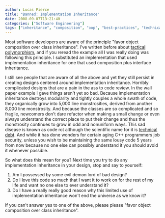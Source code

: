 ```yaml
---
author: Lucas Pierce
title: "Banned: Implementation Inheritance"
date: 2008-09-07T13:21:40
categories: ["Software Engineering"]
tags: ["inheritance", "composition", "oop", "best-practices", "technical-debt"]
---
```


Most software developers are aware of the principle "favor object composition over class inheritance". I've written before about [tactical polymorphism](/posts/tactical-polymo/), and if you reread the example all I was really doing was following this principle. I substituted an implementation that used implementation inheritance for one that used composition plus interface inheritance.

I still see people that are aware of all the above and yet they still persist in creating designs centered around implementation inheritance. Horribly complicated designs that are a pain in the ass to code review. In the wall paper example I gave things aren't yet so bad. Because implementation inheritance destroys modularity and tightly couples a whole swath of code, they organically grow into 5,000 line monstrosities, derived from another 8,000 line monstrosity. And because the classes are so complicated and so fragile, newcomers don't dare refactor when making a small change or even always understand the correct place to put their change and thus the monstrosity continues to grow in odd and nonuniform ways. This sad disease is known as code rot although the scientific name for it is [technical debt](http://en.wikipedia.org/wiki/Technical_debt). And while it has done wonders for certain aging C++ programmers job security, unless you wish to be maintaining the same lousy code 5 years from now because no one else can possibly understand it you should avoid it whenever possible.

So what does this mean for you? Next time you try to do any implementation inheritance in your design, stop and say to yourself:  
1. Am I possessed by some evil demon lord of bad design?  
2. Do I love this code so much that I want it to work on for the rest of my life and want no one else to ever understand it?  
3. Do I have a really really good reason why this limited use of implementation inheritance won't end the universe as we know it?

If you can't answer yes to one of the above, please please "favor object composition over class inheritance".